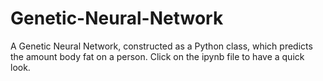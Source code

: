 # Genetic-Neural-Network
A Genetic Neural Network, constructed as a Python class, which predicts the amount body fat on a person. Click on the ipynb file to have a quick look.
